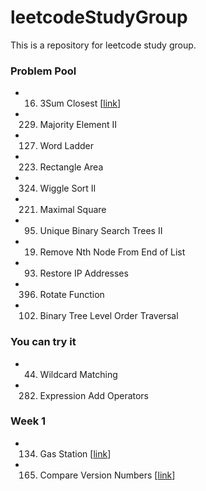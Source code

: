 # leetcodeStudyGroup
This is a repository for leetcode study group.

### Problem Pool
* 16. 3Sum Closest \[[link](https://leetcode.com/problems/3sum-closest/)\]
* 229. Majority Element II
* 127. Word Ladder
* 223. Rectangle Area
* 324. Wiggle Sort II
* 221. Maximal Square
* 95. Unique Binary Search Trees II
* 19. Remove Nth Node From End of List
* 93. Restore IP Addresses
* 396. Rotate Function
* 102. Binary Tree Level Order Traversal

### You can try it
* 44. Wildcard Matching
* 282. Expression Add Operators


### Week 1
* 134. Gas Station \[[link](https://leetcode.com/problems/gas-station/)\]
* 165. Compare Version Numbers \[[link](https://leetcode.com/problems/compare-version-numbers/)\]
